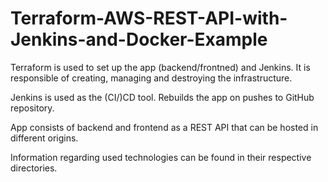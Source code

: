 # Terraform-AWS-REST-API-with-Jenkins-and-Docker-Example

Terraform is used to set up the app (backend/frontned) and Jenkins. It is responsible of creating, managing and destroying the infrastructure.

Jenkins is used as the (CI/)CD tool. Rebuilds the app on pushes to GitHub repository.

App consists of backend and frontend as a REST API that can be hosted in different origins.

Information regarding used technologies can be found in their respective directories.
